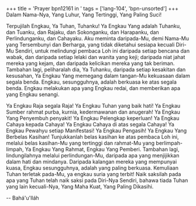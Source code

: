 +++
title = 'Prayer bpn12161 in '
tags = ['lang-104', 'bpn-unsorted']
+++
Dalam Nama-Nya, Yang Luhur, Yang Tertinggi, Yang Paling Suci!

Terpujilah Engkau, Ya Tuhan, Tuhanku! Ya Engkau Yang adalah Tuhanku, dan Tuanku, dan Rajaku, dan Sokonganku, dan Harapanku, dan Perlindunganku, dan Cahayaku. Aku meminta daripada-Mu, demi Nama-Mu yang Tersembunyi dan Berharga, yang tidak diketahui sesiapa kecuali Diri-Mu Sendiri, untuk melindungi pembaca Loh ini daripada setiap bencana dan wabak, dan daripada setiap lelaki dan wanita yang keji; daripada niat jahat mereka yang kejam, dan daripada kelicikan mereka yang tak beriman.  Tambahan lagi, peliharalah dia, Ya Tuhanku, daripada setiap kesakitan dan kesusahan, Ya Engkau Yang memegang dalam tangan-Mu kekuasaan dalam segala benda. Engkau, sesungguhnya, adalah berkuasa ke atas segala benda. Engkau melakukan apa yang Engkau redai, dan memberikan apa yang Engkau senangi.

Ya Engkau Raja segala Raja! Ya Engkau Tuhan yang baik hati! Ya Engkau Sumber rahmat purba, kurnia, kedermawanan dan anugerah! Ya Engkau Yang Penyembuh penyakit! Ya Engkau Pelengkap keperluan! Ya Engkau Cahaya kepada Cahaya! Ya Engkau Cahaya di atas segala Cahaya! Ya Engkau Pewahyu setiap Manifestasi! Ya Engkau Pengasih! Ya Engkau Yang Berbelas Kasihan! Tunjukkanlah belas kasihan ke atas pembaca Loh ini, melalui belas kasihan-Mu yang tertinggi dan rahmat-Mu yang berlimpah-limpah, Ya Engkau Yang Rahmat, Engkau Yang Pemberi. Tambahan lagi, lindungilahnya melalui perlindungan-Mu, daripada apa yang menjijikkan dalam hati dan mindanya. Daripada kalangan mereka yang mempunyai kuasa, Engkau sesungguhnya, adalah yang paling berkuasa. Kemuliaan Tuhan terletak pada-Mu, ya engkau suria yang terbit! Naik saksilah pada apa yang Tuhan telah naik saksi pada Diri-Nya Sendiri, bahawa tiada Tuhan yang lain kecuali-Nya, Yang Maha Kuat, Yang Paling Dikasihi.

-- Bahá'u'lláh
